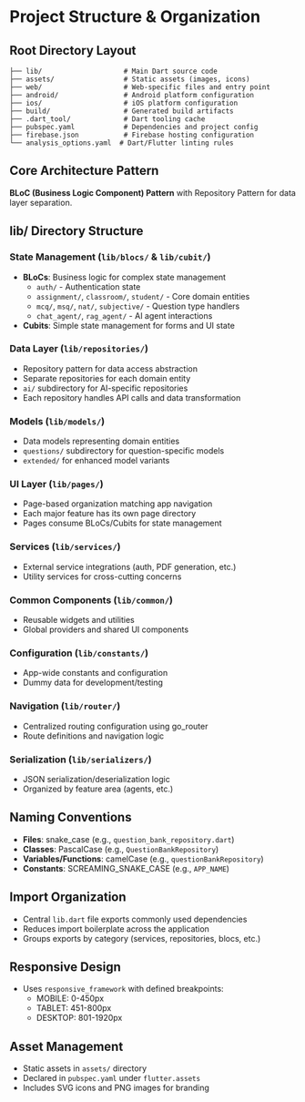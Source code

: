 # Project Structure & Organization

## Root Directory Layout
```
├── lib/                    # Main Dart source code
├── assets/                 # Static assets (images, icons)
├── web/                    # Web-specific files and entry point
├── android/                # Android platform configuration
├── ios/                    # iOS platform configuration
├── build/                  # Generated build artifacts
├── .dart_tool/             # Dart tooling cache
├── pubspec.yaml            # Dependencies and project config
├── firebase.json           # Firebase hosting configuration
└── analysis_options.yaml  # Dart/Flutter linting rules
```

## Core Architecture Pattern
**BLoC (Business Logic Component) Pattern** with Repository Pattern for data layer separation.

## lib/ Directory Structure

### State Management (`lib/blocs/` & `lib/cubit/`)
- **BLoCs**: Business logic for complex state management
  - `auth/` - Authentication state
  - `assignment/`, `classroom/`, `student/` - Core domain entities
  - `mcq/`, `msq/`, `nat/`, `subjective/` - Question type handlers
  - `chat_agent/`, `rag_agent/` - AI agent interactions
- **Cubits**: Simple state management for forms and UI state

### Data Layer (`lib/repositories/`)
- Repository pattern for data access abstraction
- Separate repositories for each domain entity
- `ai/` subdirectory for AI-specific repositories
- Each repository handles API calls and data transformation

### Models (`lib/models/`)
- Data models representing domain entities
- `questions/` subdirectory for question-specific models
- `extended/` for enhanced model variants

### UI Layer (`lib/pages/`)
- Page-based organization matching app navigation
- Each major feature has its own page directory
- Pages consume BLoCs/Cubits for state management

### Services (`lib/services/`)
- External service integrations (auth, PDF generation, etc.)
- Utility services for cross-cutting concerns

### Common Components (`lib/common/`)
- Reusable widgets and utilities
- Global providers and shared UI components

### Configuration (`lib/constants/`)
- App-wide constants and configuration
- Dummy data for development/testing

### Navigation (`lib/router/`)
- Centralized routing configuration using go_router
- Route definitions and navigation logic

### Serialization (`lib/serializers/`)
- JSON serialization/deserialization logic
- Organized by feature area (agents, etc.)

## Naming Conventions
- **Files**: snake_case (e.g., `question_bank_repository.dart`)
- **Classes**: PascalCase (e.g., `QuestionBankRepository`)
- **Variables/Functions**: camelCase (e.g., `questionBankRepository`)
- **Constants**: SCREAMING_SNAKE_CASE (e.g., `APP_NAME`)

## Import Organization
- Central `lib.dart` file exports commonly used dependencies
- Reduces import boilerplate across the application
- Groups exports by category (services, repositories, blocs, etc.)

## Responsive Design
- Uses `responsive_framework` with defined breakpoints:
  - MOBILE: 0-450px
  - TABLET: 451-800px  
  - DESKTOP: 801-1920px

## Asset Management
- Static assets in `assets/` directory
- Declared in `pubspec.yaml` under `flutter.assets`
- Includes SVG icons and PNG images for branding